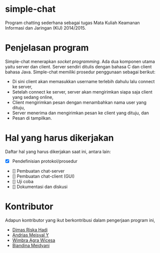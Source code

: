 # simple-chat
Program chatting sederhana sebagai tugas Mata Kuliah Keamanan Informasi dan Jaringan (KIJ) 2014/2015.

# Penjelasan program
Simple-chat menerapkan _socket programming_. Ada dua komponen utama yaitu server dan client. Server sendiri ditulis dengan bahasa C dan client bahasa Java. Simple-chat memiliki prosedur penggunaan sebagai berikut:
* Di sini client akan memasukkan username terlebih dahulu lalu connect ke server,
* Setelah connect ke server, server akan mengirimkan siapa saja client yang sedang online,
* Client mengirimkan pesan dengan menambahkan nama user yang dituju,
* Server menerima dan mengirimkan pesan ke client yang dituju, dan
* Pesan di tampilkan.

# Hal yang harus dikerjakan
Daftar hal yang harus dikerjakan saat ini, antara lain:
- [x] Pendefinisian protokol/prosedur
- [] Pembuatan chat-server
- [] Pembuatan chat-client (GUI)
- [] Uji coba
- [] Dokumentasi dan diskusi

# Kontributor
Adapun kontributor yang ikut berkontribusi dalam pengerjaan program ini,
* [Dimas Riska Hadi](https://github.com/dimasdevo)
* [Andrias Meisyal Y](https://github.com/meisyal)
* [Wimbra Agra Wicesa](https://github.com/wimbaagra)
* [Biandina Meidyani](https://github.com/biandina)
